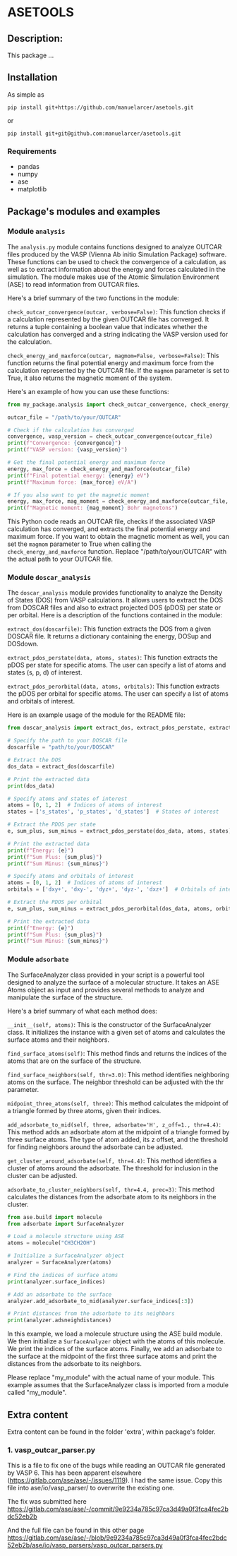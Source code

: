 # ASETOOLS 

## Description:
This package ...

## Installation

As simple as 

`pip install git+https://github.com/manuelarcer/asetools.git`

or

`pip install git+git@github.com:manuelarcer/asetools.git`

### Requirements

- pandas
- numpy
- ase
- matplotlib

## Package's modules and examples

### Module `analysis`

The `analysis.py` module contains functions designed to analyze OUTCAR files produced by the VASP (Vienna Ab initio Simulation Package) software. These functions can be used to check the convergence of a calculation, as well as to extract information about the energy and forces calculated in the simulation. The module makes use of the Atomic Simulation Environment (ASE) to read information from OUTCAR files.

Here's a brief summary of the two functions in the module:

`check_outcar_convergence(outcar, verbose=False)`: This function checks if a calculation represented by the given OUTCAR file has converged. It returns a tuple containing a boolean value that indicates whether the calculation has converged and a string indicating the VASP version used for the calculation.

`check_energy_and_maxforce(outcar, magmom=False, verbose=False)`: This function returns the final potential energy and maximum force from the calculation represented by the OUTCAR file. If the `magmom` parameter is set to True, it also returns the magnetic moment of the system.

Here's an example of how you can use these functions:

```python
from my_package.analysis import check_outcar_convergence, check_energy_and_maxforce

outcar_file = "/path/to/your/OUTCAR"

# Check if the calculation has converged
convergence, vasp_version = check_outcar_convergence(outcar_file)
print(f"Convergence: {convergence}")
print(f"VASP version: {vasp_version}")

# Get the final potential energy and maximum force
energy, max_force = check_energy_and_maxforce(outcar_file)
print(f"Final potential energy: {energy} eV")
print(f"Maximum force: {max_force} eV/A")

# If you also want to get the magnetic moment
energy, max_force, mag_moment = check_energy_and_maxforce(outcar_file, magmom=True)
print(f"Magnetic moment: {mag_moment} Bohr magnetons")
```


This Python code reads an OUTCAR file, checks if the associated VASP calculation has converged, and extracts the final potential energy and maximum force. If you want to obtain the magnetic moment as well, you can set the `magmom` parameter to True when calling the `check_energy_and_maxforce` function. Replace "/path/to/your/OUTCAR" with the actual path to your OUTCAR file.

### Module `doscar_analysis`

The `doscar_analysis` module provides functionality to analyze the Density of States (DOS) from VASP calculations. It allows users to extract the DOS from DOSCAR files and also to extract projected DOS (pDOS) per state or per orbital. Here is a description of the functions contained in the module:

`extract_dos(doscarfile)`: This function extracts the DOS from a given DOSCAR file. It returns a dictionary containing the energy, DOSup and DOSdown.

`extract_pdos_perstate(data, atoms, states)`: This function extracts the pDOS per state for specific atoms. The user can specify a list of atoms and states (s, p, d) of interest.

`extract_pdos_perorbital(data, atoms, orbitals)`: This function extracts the pDOS per orbital for specific atoms. The user can specify a list of atoms and orbitals of interest.

Here is an example usage of the module for the README file:

```python
from doscar_analysis import extract_dos, extract_pdos_perstate, extract_pdos_perorbital

# Specify the path to your DOSCAR file
doscarfile = "path/to/your/DOSCAR"

# Extract the DOS
dos_data = extract_dos(doscarfile)

# Print the extracted data
print(dos_data)

# Specify atoms and states of interest
atoms = [0, 1, 2]  # Indices of atoms of interest
states = ['s_states', 'p_states', 'd_states']  # States of interest

# Extract the PDOS per state
e, sum_plus, sum_minus = extract_pdos_perstate(dos_data, atoms, states)

# Print the extracted data
print(f"Energy: {e}")
print(f"Sum Plus: {sum_plus}")
print(f"Sum Minus: {sum_minus}")

# Specify atoms and orbitals of interest
atoms = [0, 1, 2]  # Indices of atoms of interest
orbitals = ['dxy+', 'dxy-', 'dyz+', 'dyz-', 'dxz+']  # Orbitals of interest

# Extract the PDOS per orbital
e, sum_plus, sum_minus = extract_pdos_perorbital(dos_data, atoms, orbitals)

# Print the extracted data
print(f"Energy: {e}")
print(f"Sum Plus: {sum_plus}")
print(f"Sum Minus: {sum_minus}")
```

### Module `adsorbate`

The SurfaceAnalyzer class provided in your script is a powerful tool designed to analyze the surface of a molecular structure. It takes an ASE Atoms object as input and provides several methods to analyze and manipulate the surface of the structure.

Here's a brief summary of what each method does:

`__init__(self, atoms)`: This is the constructor of the SurfaceAnalyzer class. It initializes the instance with a given set of atoms and calculates the surface atoms and their neighbors.

`find_surface_atoms(self)`: This method finds and returns the indices of the atoms that are on the surface of the structure.

`find_surface_neighbors(self, thr=3.0)`: This method identifies neighboring atoms on the surface. The neighbor threshold can be adjusted with the thr parameter.

`midpoint_three_atoms(self, three)`: This method calculates the midpoint of a triangle formed by three atoms, given their indices.

`add_adsorbate_to_mid(self, three, adsorbate='H', z_off=1., thr=4.4)`: This method adds an adsorbate atom at the midpoint of a triangle formed by three surface atoms. The type of atom added, its z offset, and the threshold for finding neighbors around the adsorbate can be adjusted.

`get_cluster_around_adsorbate(self, thr=4.4)`: This method identifies a cluster of atoms around the adsorbate. The threshold for inclusion in the cluster can be adjusted.

`adsorbate_to_cluster_neighbors(self, thr=4.4, prec=3)`: This method calculates the distances from the adsorbate atom to its neighbors in the cluster.

```python
from ase.build import molecule
from adsorbate import SurfaceAnalyzer

# Load a molecule structure using ASE
atoms = molecule("CH3CH2OH")

# Initialize a SurfaceAnalyzer object
analyzer = SurfaceAnalyzer(atoms)

# Find the indices of surface atoms
print(analyzer.surface_indices)

# Add an adsorbate to the surface
analyzer.add_adsorbate_to_mid(analyzer.surface_indices[:3])

# Print distances from the adsorbate to its neighbors
print(analyzer.adsneighdistances)
```

In this example, we load a molecule structure using the ASE build module. We then initialize a `SurfaceAnalyzer` object with the atoms of this molecule. We print the indices of the surface atoms. Finally, we add an adsorbate to the surface at the midpoint of the first three surface atoms and print the distances from the adsorbate to its neighbors.

Please replace "my_module" with the actual name of your module. This example assumes that the SurfaceAnalyzer class is imported from a module called "my_module".



## Extra content

Extra content can be found in the folder 'extra', within package's folder.

### 1. vasp_outcar_parser.py

This is a file to fix one of the bugs while reading an OUTCAR file generated by VASP 6. This has been apparent elsewhere (https://gitlab.com/ase/ase/-/issues/1119). I had the same issue. Copy this file into ase/io/vasp_parser/ to overwrite the existing one.

The fix was submitted here 
https://gitlab.com/ase/ase/-/commit/9e9234a785c97ca3d49a0f3fca4fec2bdc52eb2b

And the full file can be found in this other page
https://gitlab.com/ase/ase/-/blob/9e9234a785c97ca3d49a0f3fca4fec2bdc52eb2b/ase/io/vasp_parsers/vasp_outcar_parsers.py


  
